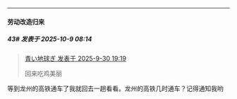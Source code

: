 ﻿
*****

####  劳动改造归来  
##### 43#       发表于 2025-10-9 08:14

<blockquote><a href="httphttps://stage1st.com/2b/forum.php?mod=redirect&amp;goto=findpost&amp;pid=68512769&amp;ptid=2263313" target="_blank">青い地球ぎ 发表于 2025-9-30 19:19</a>

回来吃鸡美丽</blockquote>
等到龙州的高铁通车了我就回去一趟看看。龙州的高铁几时通车？记得通知我哟

